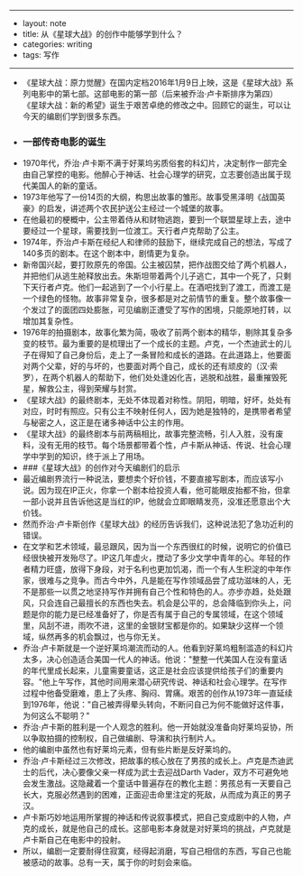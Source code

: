 - ---
- layout: note
- title: 从《星球大战》的创作中能够学到什么？
- categories: writing
- tags: 写作
- ---
- 《星球大战：原力觉醒》在国内定档2016年1月9日上映，这是《星球大战》系列电影中的第七部。这部电影的第一部（后来被乔治·卢卡斯排序为第四） 《星球大战：新的希望》诞生于艰苦卓绝的修改之中。回顾它的诞生，可以让今天的编剧们学到很多东西。
- ### 一部传奇电影的诞生
- 1970年代，乔治·卢卡斯不满于好莱坞劣质俗套的科幻片，决定制作一部完全由自己掌控的电影。他醉心于神话、社会心理学的研究，立志要创造出属于现代美国人的新的童话。
- 1973年他写了一份14页的大纲，构思出故事的雏形。故事受黑泽明《战国英豪》的启发，讲述两个农民护送公主经过一个城堡的故事。
- 在他最初的梗概中，公主带着侍从和财物逃跑，要到一个联盟星球上去，途中要经过一个星球，需要找到一位渡工。天行者卢克帮助了公主。
- 1974年，乔治卢卡斯在经纪人和律师的鼓励下，继续完成自己的想法，写成了140多页的剧本。在这个剧本中，剧情更为复杂。
- 新帝国兴起，要打败原先的帝国。公主被囚禁，把作战图交给了两个机器人，并把他们从逃生舱释放出去。朱斯坦带着两个儿子逃亡，其中一个死了，只剩下天行者卢克。他们一起逃到了一个小行星上。在酒吧找到了渡工，而渡工是一个绿色的怪物。故事非常复杂，很多都是对之前情节的重复。整个故事像一个发过了的面团四处膨胀，可见编剧正遭受了写作的困境，只能原地打转，以增加其复杂性。
- 1976年的拍摄剧本，故事化繁为简，吸收了前两个剧本的精华，剔除其复杂多变的枝节。最为重要的是梳理出了一个成长的主题。卢克，一个杰迪武士的儿子在得知了自己身份后，走上了一条冒险和成长的道路。在此道路上，他要面对两个父辈，好的与坏的，也要面对两个自己，成长的还有顽皮的（汉·索罗），在两个机器人的帮助下，他们处处逢凶化吉，逃脱和战胜，最重摧毁死星，解救公主，得到荣耀与封赏。
- 《星球大战》的最终剧本，无处不体现着对称性。阴阳，明暗，好坏，处处有对应，时时有照应。只有公主不映射任何人，因为她是独特的，是携带者希望与秘密之人，这正是在诸多神话中公主的作用。
- 《星球大战》的最终剧本与前两稿相比，故事完整流畅，引人入胜，没有废料，没有无用的枝节。每个场景都带着个性，卢卡斯从神话、传说、社会心理学中学到的知识，终于派上了用场。
- ###《星球大战》的创作对今天编剧们的启示
- 最近编剧界流行一种说法，要想卖个好价钱，不要直接写剧本，而应该写小说。因为现在IP正火，你拿一个剧本给投资人看，他可能眼皮抬都不抬，但拿一部小说并且告诉他这是当红的IP，他就会立即眼睛发亮，没准还愿意出个大价钱。
- 然而乔治·卢卡斯创作《星球大战》的经历告诉我们，这种说法犯了急功近利的错误。
- 在文学和艺术领域，最忌跟风，因为当一个东西很红的时候，说明它的价值已经很快被开发殆尽了。IP这几年虚火，搅动了多少文学中青年的心。年轻的作者精力旺盛，放得下身段，对于名利也更加饥渴，而一个有人生积淀的中年作家，很难与之竞争。而古今中外，凡是能在写作领域品尝了成功滋味的人，无不是那些一以贯之地坚持写作并拥有自己个性和特色的人。亦步亦趋，处处跟风，只会连自己最擅长的东西也失去。机会是公平的，总会降临到你头上，问题是你的能力是已经准备好了，你是否有属于自己的专属领域，在这个领域里，风刮不进，雨吹不进，这里的金银财宝都是你的。如果缺少这样一个领域，纵然再多的机会飘过，也与你无关。
- 乔治·卢卡斯就是一个逆好莱坞潮流而动的人。他看到好莱坞粗制滥造的科幻片太多，决心创造适合美国一代人的神话。他说："整整一代美国人在没有童话的年代里成长起来，儿童需要童话，这正是社会应该提供给孩子们的重要内容。"他上午写作，其他时间用来潜心研究传说、神话和社会心理学。在写作过程中他备受磨难，患上了头疼、胸闷、胃痛。艰苦的创作从1973年一直延续到1976年，他说："自己被弄得晕头转向，不断问自己为何不能做好这件事，为何这么不聪明？"
- 乔治·卢卡斯的胜利是一个人观念的胜利。他一开始就没准备向好莱坞妥协，所以争取拍摄的控制权，自己做编剧、导演和执行制片人。
- 他的编剧中虽然也有好莱坞元素，但有些片断是反好莱坞的。
- 乔治·卢卡斯经过三次修改，把故事的核心放在了男孩的成长上。卢克是杰迪武士的后代，决心要像父亲一样成为武士去迎战Darth Vader，双方不可避免地会发生激战。这隐藏着一个童话中普遍存在的教化主题：男孩总有一天要自己长大，克服必然遇到的困难，正面迎击命里注定的死敌，从而成为真正的男子汉。
- 卢卡斯巧妙地运用所掌握的神话和传说叙事模式，把自己变成剧中的人物，卢克的成长，就是他自己的成长。这部电影本身就是对好莱坞的挑战，卢克就是卢卡斯自己在电影中的投射。
- 所以，编剧一定要耐得住寂寞，经得起消磨，写自己相信的东西，写自己也能被感动的故事。总有一天，属于你的时刻会来临。
